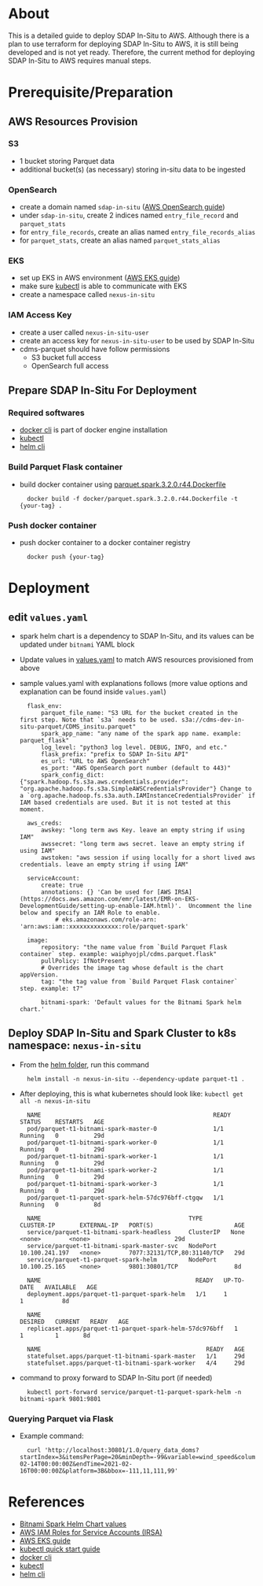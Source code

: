 # About
This is a detailed guide to deploy SDAP In-Situ to AWS. Although there is a plan to use terraform for deploying SDAP In-Situ to AWS, it is still being developed and is not yet ready. Therefore, the current method for deploying SDAP In-Situ to AWS requires manual steps.

# Prerequisite/Preparation
## AWS Resources Provision
### S3
- 1 bucket storing Parquet data
- additional bucket(s) (as necessary) storing in-situ data to be ingested
### OpenSearch
- create a domain named `sdap-in-situ` ([AWS OpenSearch guide](https://docs.aws.amazon.com/opensearch-service/latest/developerguide/gsg.html))
- under `sdap-in-situ`, create 2 indices named `entry_file_record` and `parquet_stats`
- for `entry_file_records`, create an alias named `entry_file_records_alias`
- for `parquet_stats`, create an alias named `parquet_stats_alias`
### EKS
- set up EKS in AWS environment ([AWS EKS guide](https://docs.aws.amazon.com/eks/latest/userguide/getting-started.html))
- make sure [kubectl](https://kind.sigs.k8s.io/docs/user/quick-start/) is able to communicate with EKS
- create a namespace called `nexus-in-situ`
### IAM Access Key
- create a user called `nexus-in-situ-user`
- create an access key for `nexus-in-situ-user` to be used by SDAP In-Situ
- cdms-parquet should have follow permissions
    - S3 bucket full access
    - OpenSearch full access
## Prepare SDAP In-Situ For Deployment
### Required softwares
- [docker cli](https://docs.docker.com/engine/install/) is part of docker engine installation
- [kubectl](https://kubernetes.io/docs/tasks/tools/install-kubectl-linux/)
- [helm cli](https://helm.sh/docs/intro/quickstart/)
### Build Parquet Flask container
- build docker container using [parquet.spark.3.2.0.r44.Dockerfile](docker/parquet.spark.3.2.0.r44.Dockerfile)

        docker build -f docker/parquet.spark.3.2.0.r44.Dockerfile -t {your-tag} .

### Push docker container
- push docker container to a docker container registry

        docker push {your-tag}

# Deployment
## edit `values.yaml`
- spark helm chart is a dependency to SDAP In-Situ, and its values can be updated under `bitnami` YAML block
- Update values in [values.yaml](k8s_spark/parquet.spark.helm/values.yaml) to match AWS resources provisioned from above
- sample values.yaml with explanations follows (more value options and explanation can be found inside `values.yaml`)

        flask_env:
            parquet_file_name: "S3 URL for the bucket created in the first step. Note that `s3a` needs to be used. s3a://cdms-dev-in-situ-parquet/CDMS_insitu.parquet"
            spark_app_name: "any name of the spark app name. example: parquet_flask"
            log_level: "python3 log level. DEBUG, INFO, and etc."
            flask_prefix: "prefix to SDAP In-Situ API"
            es_url: "URL to AWS OpenSearch"
            es_port: "AWS OpenSearch port number (default to 443)"
            spark_config_dict: {"spark.hadoop.fs.s3a.aws.credentials.provider": "org.apache.hadoop.fs.s3a.SimpleAWSCredentialsProvider"} Change to a `org.apache.hadoop.fs.s3a.auth.IAMInstanceCredentialsProvider` if IAM based credentials are used. But it is not tested at this moment.
    
        aws_creds:
            awskey: "long term aws Key. leave an empty string if using IAM"
            awssecret: "long term aws secret. leave an empty string if using IAM"
            awstoken: "aws session if using locally for a short lived aws credentials. leave an empty string if using IAM"

        serviceAccount:
            create: true
            annotations: {} 'Can be used for [AWS IRSA](https://docs.aws.amazon.com/emr/latest/EMR-on-EKS-DevelopmentGuide/setting-up-enable-IAM.html)'.  Uncomment the line below and specify an IAM Role to enable.
                # eks.amazonaws.com/role-arn: 'arn:aws:iam::xxxxxxxxxxxxxx:role/parquet-spark'

        image:
            repository: "the name value from `Build Parquet Flask container` step. example: waiphyojpl/cdms.parquet.flask"
            pullPolicy: IfNotPresent
            # Overrides the image tag whose default is the chart appVersion.
            tag: "the tag value from `Build Parquet Flask container` step. example: t7"

            bitnami-spark: 'Default values for the Bitnami Spark helm chart.'

## Deploy SDAP In-Situ and Spark Cluster to k8s namespace: `nexus-in-situ`
- From the [helm folder](k8s_spark/parquet.spark.helm), run this command

        helm install -n nexus-in-situ --dependency-update parquet-t1 .

- After deploying, this is what kubernetes should look like: `kubectl get all -n nexus-in-situ`

        NAME                                                 READY   STATUS    RESTARTS   AGE
        pod/parquet-t1-bitnami-spark-master-0                1/1     Running   0          29d
        pod/parquet-t1-bitnami-spark-worker-0                1/1     Running   0          29d
        pod/parquet-t1-bitnami-spark-worker-1                1/1     Running   0          29d
        pod/parquet-t1-bitnami-spark-worker-2                1/1     Running   0          29d
        pod/parquet-t1-bitnami-spark-worker-3                1/1     Running   0          29d
        pod/parquet-t1-parquet-spark-helm-57dc976bff-ctgqw   1/1     Running   0          8d
        
        NAME                                          TYPE        CLUSTER-IP       EXTERNAL-IP   PORT(S)                       AGE
        service/parquet-t1-bitnami-spark-headless     ClusterIP   None             <none>        <none>                        29d
        service/parquet-t1-bitnami-spark-master-svc   NodePort    10.100.241.197   <none>        7077:32131/TCP,80:31140/TCP   29d
        service/parquet-t1-parquet-spark-helm         NodePort    10.100.25.165    <none>        9801:30801/TCP                8d
        
        NAME                                            READY   UP-TO-DATE   AVAILABLE   AGE
        deployment.apps/parquet-t1-parquet-spark-helm   1/1     1            1           8d
        
        NAME                                                       DESIRED   CURRENT   READY   AGE
        replicaset.apps/parquet-t1-parquet-spark-helm-57dc976bff   1         1         1       8d
        
        NAME                                               READY   AGE
        statefulset.apps/parquet-t1-bitnami-spark-master   1/1     29d
        statefulset.apps/parquet-t1-bitnami-spark-worker   4/4     29d

- command to proxy forward to SDAP In-Situ port (if needed)

        kubectl port-forward service/parquet-t1-parquet-spark-helm -n bitnami-spark 9801:9801

### Querying Parquet via Flask
- Example command:
        
        curl 'http://localhost:30801/1.0/query_data_doms?startIndex=3&itemsPerPage=20&minDepth=-99&variable=wind_speed&columns=air_pressure&maxDepth=-1&startTime=2019-02-14T00:00:00Z&endTime=2021-02-16T00:00:00Z&platform=3B&bbox=-111,11,111,99'

# References
- [Bitnami Spark Helm Chart values](https://github.com/bitnami/charts/tree/master/bitnami/spark)
- [AWS IAM Roles for Service Accounts (IRSA)](https://docs.aws.amazon.com/emr/latest/EMR-on-EKS-DevelopmentGuide/setting-up-enable-IAM.html)
- [AWS EKS guide](https://docs.aws.amazon.com/eks/latest/userguide/getting-started.html)
- [kubectl quick start guide](https://kind.sigs.k8s.io/docs/user/quick-start/)
- [docker cli](https://docs.docker.com/engine/install/)
- [kubectl](https://kubernetes.io/docs/tasks/tools/install-kubectl-linux/)
- [helm cli](https://helm.sh/docs/intro/quickstart/)